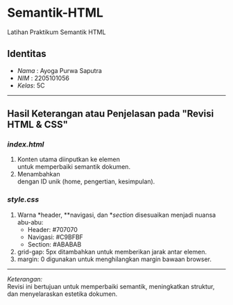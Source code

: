 # Semantik-HTML
Latihan Praktikum Semantik HTML

## Identitas
- *Nama* : Ayoga Purwa Saputra 
- *NIM*  : 2205101056  
- *Kelas*: 5C  

---

## Hasil Keterangan atau Penjelasan pada "Revisi HTML & CSS"

### *index.html*
1. Konten utama diinputkan ke elemen <main> untuk memperbaiki semantik dokumen.
2. Menambahkan <section> dengan ID unik (home, pengertian, kesimpulan).

### *style.css*
1. Warna *header, **navigasi, dan **section* disesuaikan menjadi nuansa abu-abu:
   - Header: #707070
   - Navigasi: #C9BFBF
   - Section: #ABABAB
2. grid-gap: 5px ditambahkan untuk memberikan jarak antar elemen.
3. margin: 0 digunakan untuk menghilangkan margin bawaan browser.

---

*Keterangan:*  
Revisi ini bertujuan untuk memperbaiki semantik, meningkatkan struktur, dan menyelaraskan estetika dokumen.
